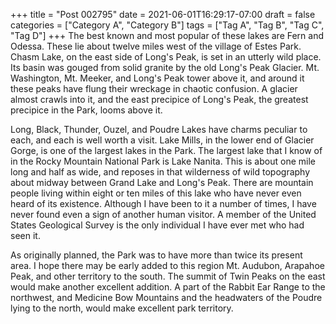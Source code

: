+++
title = "Post 002795"
date = 2021-06-01T16:29:17-07:00
draft = false
categories = ["Category A", "Category B"]
tags = ["Tag A", "Tag B", "Tag C", "Tag D"]
+++
The best known and most popular of these lakes are Fern and Odessa. These lie about twelve miles west of the village of Estes Park. Chasm Lake, on the east side of Long's Peak, is set in an utterly wild place. Its basin was gouged from solid granite by the old Long's Peak Glacier. Mt. Washington, Mt. Meeker, and Long's Peak tower above it, and around it these peaks have flung their wreckage in chaotic confusion. A glacier almost crawls into it, and the east precipice of Long's Peak, the greatest precipice in the Park, looms above it.

Long, Black, Thunder, Ouzel, and Poudre Lakes have charms peculiar to each, and each is well worth a visit. Lake Mills, in the lower end of Glacier Gorge, is one of the largest lakes in the Park. The largest lake that I know of in the Rocky Mountain National Park is Lake Nanita. This is about one mile long and half as wide, and reposes in that wilderness of wild topography about midway between Grand Lake and Long's Peak. There are mountain people living within eight or ten miles of this lake who have never even heard of its existence. Although I have been to it a number of times, I have never found even a sign of another human visitor. A member of the United States Geological Survey is the only individual I have ever met who had seen it.

As originally planned, the Park was to have more than twice its present area. I hope there may be early added to this region Mt. Audubon, Arapahoe Peak, and other territory to the south. The summit of Twin Peaks on the east would make another excellent addition. A part of the Rabbit Ear Range to the northwest, and Medicine Bow Mountains and the headwaters of the Poudre lying to the north, would make excellent park territory.
